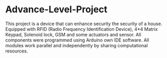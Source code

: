 # Advance-Level-Project
This project is a device that can enhance security the security of a house. Equipped with RFID (Radio Frequency Identification Device), 4*4 Matrix Keypad, Solenoid lock, GSM and some actuators and sensor. All components were programmed using Arduino own IDE software. All modules work parallel and independently by sharing computational resources.  
